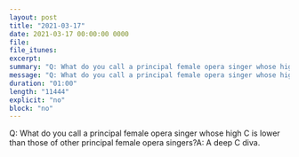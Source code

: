 ```yaml
---
layout: post
title: "2021-03-17"
date: 2021-03-17 00:00:00 0000
file:
file_itunes:
excerpt:
summary: "Q: What do you call a principal female opera singer whose high C is lower than those of other principal female opera singers?A: A deep C diva."
message: "Q: What do you call a principal female opera singer whose high C is lower than those of other principal female opera singers?A: A deep C diva."
duration: "01:00"
length: "11444"
explicit: "no"
block: "no"
---
```

Q: What do you call a principal female opera singer whose high C is lower than those of other principal female opera singers?A: A deep C diva.

